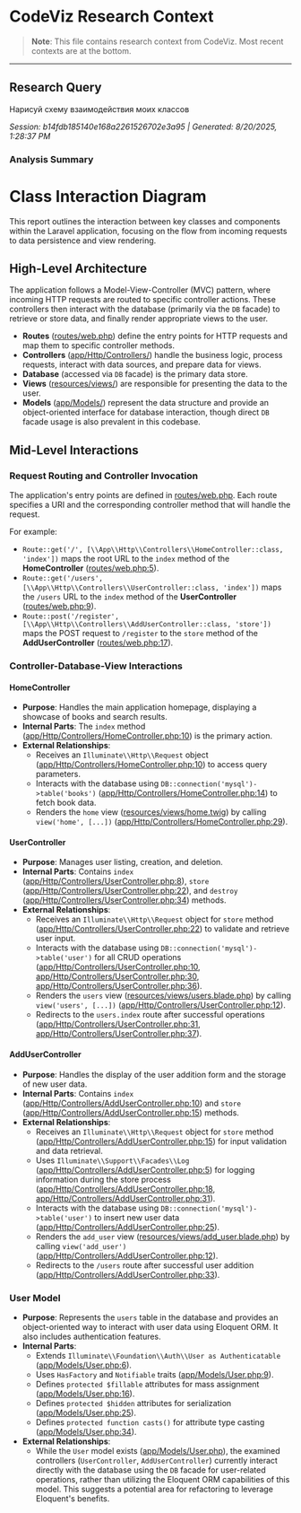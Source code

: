# CodeViz Research Context

> **Note**: This file contains research context from CodeViz. Most recent contexts are at the bottom.

---

## Research Query

Нарисуй схему взаимодействия моих классов

*Session: b14fdb185140e168a2261526702e3a95 | Generated: 8/20/2025, 1:28:37 PM*

### Analysis Summary

# Class Interaction Diagram

This report outlines the interaction between key classes and components within the Laravel application, focusing on the flow from incoming requests to data persistence and view rendering.

## High-Level Architecture

The application follows a Model-View-Controller (MVC) pattern, where incoming HTTP requests are routed to specific controller actions. These controllers then interact with the database (primarily via the `DB` facade) to retrieve or store data, and finally render appropriate views to the user.

*   **Routes** ([routes/web.php](c:/Users/kiselev/Desktop/Git/MyPHP/Laravel/laravel-project/routes/web.php)) define the entry points for HTTP requests and map them to specific controller methods.
*   **Controllers** ([app/Http/Controllers/](c:/Users/kiselev/Desktop/Git/MyPHP/Laravel/laravel-project/app/Http/Controllers/)) handle the business logic, process requests, interact with data sources, and prepare data for views.
*   **Database** (accessed via `DB` facade) is the primary data store.
*   **Views** ([resources/views/](c:/Users/kiselev/Desktop/Git/MyPHP/Laravel/laravel-project/resources/views/)) are responsible for presenting the data to the user.
*   **Models** ([app/Models/](c:/Users/kiselev/Desktop/Git/MyPHP/Laravel/laravel-project/app/Models/)) represent the data structure and provide an object-oriented interface for database interaction, though direct `DB` facade usage is also prevalent in this codebase.

## Mid-Level Interactions

### Request Routing and Controller Invocation

The application's entry points are defined in [routes/web.php](c:/Users/kiselev/Desktop/Git/MyPHP/Laravel/laravel-project/routes/web.php). Each route specifies a URI and the corresponding controller method that will handle the request.

For example:
*   `Route::get('/', [\\App\\Http\\Controllers\\HomeController::class, 'index'])` maps the root URL to the `index` method of the **HomeController** ([routes/web.php:5](c:/Users/kiselev/Desktop/Git/MyPHP/Laravel/laravel-project/routes/web.php:5)).
*   `Route::get('/users', [\\App\\Http\\Controllers\\UserController::class, 'index'])` maps the `/users` URL to the `index` method of the **UserController** ([routes/web.php:9](c:/Users/kiselev/Desktop/Git/MyPHP/Laravel/laravel-project/routes/web.php:9)).
*   `Route::post('/register', [\\App\\Http\\Controllers\\AddUserController::class, 'store'])` maps the POST request to `/register` to the `store` method of the **AddUserController** ([routes/web.php:17](c:/Users/kiselev/Desktop/Git/MyPHP/Laravel/laravel-project/routes/web.php:17)).

### Controller-Database-View Interactions

#### **HomeController**

*   **Purpose**: Handles the main application homepage, displaying a showcase of books and search results.
*   **Internal Parts**: The `index` method ([app/Http/Controllers/HomeController.php:10](c:/Users/kiselev/Desktop/Git/MyPHP/Laravel/laravel-project/app/Http/Controllers/HomeController.php:10)) is the primary action.
*   **External Relationships**:
    *   Receives an `Illuminate\\Http\\Request` object ([app/Http/Controllers/HomeController.php:10](c:/Users/kiselev/Desktop/Git/MyPHP/Laravel/laravel-project/app/Http/Controllers/HomeController.php:10)) to access query parameters.
    *   Interacts with the database using `DB::connection('mysql')->table('books')` ([app/Http/Controllers/HomeController.php:14](c:/Users/kiselev/Desktop/Git/MyPHP/Laravel/laravel-project/app/Http/Controllers/HomeController.php:14)) to fetch book data.
    *   Renders the `home` view ([resources/views/home.twig](c:/Users/kiselev/Desktop/Git/MyPHP/Laravel/laravel-project/resources/views/home.twig)) by calling `view('home', [...])` ([app/Http/Controllers/HomeController.php:29](c:/Users/kiselev/Desktop/Git/MyPHP/Laravel/laravel-project/app/Http/Controllers/HomeController.php:29)).

#### **UserController**

*   **Purpose**: Manages user listing, creation, and deletion.
*   **Internal Parts**: Contains `index` ([app/Http/Controllers/UserController.php:8](c:/Users/kiselev/Desktop/Git/MyPHP/Laravel/laravel-project/app/Http/Controllers/UserController.php:8)), `store` ([app/Http/Controllers/UserController.php:22](c:/Users/kiselev/Desktop/Git/MyPHP/Laravel/laravel-project/app/Http/Controllers/UserController.php:22)), and `destroy` ([app/Http/Controllers/UserController.php:34](c:/Users/kiselev/Desktop/Git/MyPHP/Laravel/laravel-project/app/Http/Controllers/UserController.php:34)) methods.
*   **External Relationships**:
    *   Receives an `Illuminate\\Http\\Request` object for `store` method ([app/Http/Controllers/UserController.php:22](c:/Users/kiselev/Desktop/Git/MyPHP/Laravel/laravel-project/app/Http/Controllers/UserController.php:22)) to validate and retrieve user input.
    *   Interacts with the database using `DB::connection('mysql')->table('user')` for all CRUD operations ([app/Http/Controllers/UserController.php:10](c:/Users/kiselev/Desktop/Git/MyPHP/Laravel/laravel-project/app/Http/Controllers/UserController.php:10), [app/Http/Controllers/UserController.php:30](c:/Users/kiselev/Desktop/Git/MyPHP/Laravel/laravel-project/app/Http/Controllers/UserController.php:30), [app/Http/Controllers/UserController.php:36](c:/Users/kiselev/Desktop/Git/MyPHP/Laravel/laravel-project/app/Http/Controllers/UserController.php:36)).
    *   Renders the `users` view ([resources/views/users.blade.php](c:/Users/kiselev/Desktop/Git/MyPHP/Laravel/laravel-project/resources/views/users.blade.php)) by calling `view('users', [...])` ([app/Http/Controllers/UserController.php:12](c:/Users/kiselev/Desktop/Git/MyPHP/Laravel/laravel-project/app/Http/Controllers/UserController.php:12)).
    *   Redirects to the `users.index` route after successful operations ([app/Http/Controllers/UserController.php:31](c:/Users/kiselev/Desktop/Git/MyPHP/Laravel/laravel-project/app/Http/Controllers/UserController.php:31), [app/Http/Controllers/UserController.php:37](c:/Users/kiselev/Desktop/Git/MyPHP/Laravel/laravel-project/app/Http/Controllers/UserController.php:37)).

#### **AddUserController**

*   **Purpose**: Handles the display of the user addition form and the storage of new user data.
*   **Internal Parts**: Contains `index` ([app/Http/Controllers/AddUserController.php:10](c:/Users/kiselev/Desktop/Git/MyPHP/Laravel/laravel-project/app/Http/Controllers/AddUserController.php:10)) and `store` ([app/Http/Controllers/AddUserController.php:15](c:/Users/kiselev/Desktop/Git/MyPHP/Laravel/laravel-project/app/Http/Controllers/AddUserController.php:15)) methods.
*   **External Relationships**:
    *   Receives an `Illuminate\\Http\\Request` object for `store` method ([app/Http/Controllers/AddUserController.php:15](c:/Users/kiselev/Desktop/Git/MyPHP/Laravel/laravel-project/app/Http/Controllers/AddUserController.php:15)) for input validation and data retrieval.
    *   Uses `Illuminate\\Support\\Facades\\Log` ([app/Http/Controllers/AddUserController.php:5](c:/Users/kiselev/Desktop/Git/MyPHP/Laravel/laravel-project/app/Http/Controllers/AddUserController.php:5)) for logging information during the store process ([app/Http/Controllers/AddUserController.php:18](c:/Users/kiselev/Desktop/Git/MyPHP/Laravel/laravel-project/app/Http/Controllers/AddUserController.php:18), [app/Http/Controllers/AddUserController.php:31](c:/Users/kiselev/Desktop/Git/MyPHP/Laravel/laravel-project/app/Http/Controllers/AddUserController.php:31)).
    *   Interacts with the database using `DB::connection('mysql')->table('user')` to insert new user data ([app/Http/Controllers/AddUserController.php:25](c:/Users/kiselev/Desktop/Git/MyPHP/Laravel/laravel-project/app/Http/Controllers/AddUserController.php:25)).
    *   Renders the `add_user` view ([resources/views/add_user.blade.php](c:/Users/kiselev/Desktop/Git/MyPHP/Laravel/laravel-project/resources/views/add_user.blade.php)) by calling `view('add_user')` ([app/Http/Controllers/AddUserController.php:12](c:/Users/kiselev/Desktop/Git/MyPHP/Laravel/laravel-project/app/Http/Controllers/AddUserController.php:12)).
    *   Redirects to the `/users` route after successful user addition ([app/Http/Controllers/AddUserController.php:33](c:/Users/kiselev/Desktop/Git/MyPHP/Laravel/laravel-project/app/Http/Controllers/AddUserController.php:33)).

### **User Model**

*   **Purpose**: Represents the `users` table in the database and provides an object-oriented way to interact with user data using Eloquent ORM. It also includes authentication features.
*   **Internal Parts**:
    *   Extends `Illuminate\\Foundation\\Auth\\User as Authenticatable` ([app/Models/User.php:6](c:/Users/kiselev/Desktop/Git/MyPHP/Laravel/laravel-project/app/Models/User.php:6)).
    *   Uses `HasFactory` and `Notifiable` traits ([app/Models/User.php:9](c:/Users/kiselev/Desktop/Git/MyPHP/Laravel/laravel-project/app/Models/User.php:9)).
    *   Defines `protected $fillable` attributes for mass assignment ([app/Models/User.php:16](c:/Users/kiselev/Desktop/Git/MyPHP/Laravel/laravel-project/app/Models/User.php:16)).
    *   Defines `protected $hidden` attributes for serialization ([app/Models/User.php:25](c:/Users/kiselev/Desktop/Git/MyPHP/Laravel/laravel-project/app/Models/User.php:25)).
    *   Defines `protected function casts()` for attribute type casting ([app/Models/User.php:34](c:/Users/kiselev/Desktop/Git/MyPHP/Laravel/laravel-project/app/Models/User.php:34)).
*   **External Relationships**:
    *   While the `User` model exists ([app/Models/User.php](c:/Users/kiselev/Desktop/Git/MyPHP/Laravel/laravel-project/app/Models/User.php)), the examined controllers (`UserController`, `AddUserController`) currently interact directly with the database using the `DB` facade for user-related operations, rather than utilizing the Eloquent ORM capabilities of this model. This suggests a potential area for refactoring to leverage Eloquent's benefits.

